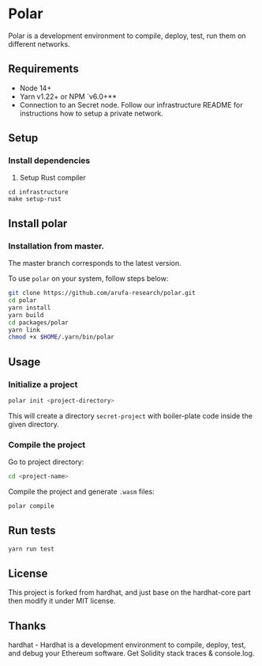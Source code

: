 # Polar

Polar is a development environment to compile, deploy, test, run them on different networks.

## Requirements

- Node 14+
- Yarn v1.22+ or NPM `v6.0+**
- Connection to an Secret node. Follow our infrastructure README for instructions how to setup a private network.

## Setup

### Install dependencies

1. Setup Rust compiler

```
cd infrastructure
make setup-rust
```

## Install polar

### Installation from master.
The master branch corresponds to the latest version.

To use  `polar` on your system, follow steps below:
```bash
git clone https://github.com/arufa-research/polar.git
cd polar
yarn install
yarn build
cd packages/polar
yarn link
chmod +x $HOME/.yarn/bin/polar
```
## Usage

### Initialize a project

```bash
polar init <project-directory>
```

This will create a directory `secret-project` with boiler-plate code inside the given directory.

### Compile the project

Go to project directory:

```bash
cd <project-name>
```

Compile the project and generate `.wasm` files:

```bash
polar compile
```

## Run tests

```bash
yarn run test
```

## License

This project is forked from hardhat, and just base on the hardhat-core part then modify it under MIT license.

## Thanks

hardhat - Hardhat is a development environment to compile, deploy, test, and debug your Ethereum software. Get Solidity stack traces & console.log.
